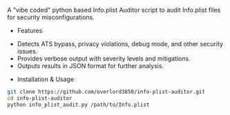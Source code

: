 A "vibe coded" python based Info.plist Auditor script to audit Info.plist files for security misconfigurations.

* Features
- Detects ATS bypass, privacy violations, debug mode, and other security issues.
- Provides verbose output with severity levels and mitigations.
- Outputs results in JSON format for further analysis.

* Installation & Usage
```sh
git clone https://github.com/overlord3850/info-plist-auditor.git
cd info-plist-auditor
python info_plist_audit.py /path/to/Info.plist
